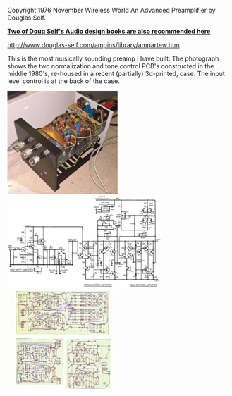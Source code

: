 Copyright 1976 November Wireless World An Advanced Preamplifier by Douglas Self.

[**Two of Doug Self's Audio design books are also recommended here**](https://github.com/joaocarvalhoopen/How_to_learn_modern_electronics)

http://www.douglas-self.com/ampins/library/ampartew.htm

This is the most musically sounding preamp I have built. The photograph shows the two normalization and tone control PCB's constructed in the middle 1980's, re-housed in a recent (partially) 3d-printed, case. The input level control is at the back of the case. 

<p align="left">
<img src="DSelfPreamp1.jpg" width="250" />  
<img src="DSelfPreamp.jpg" width="350" />   
<img src="pcb-layouts.jpg" width="250" />  	
</p>
	
